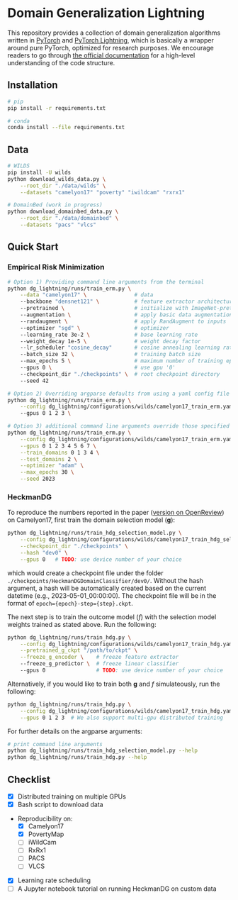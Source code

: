 # Domain Generalization Lightning
This repository provides a collection of domain generalization algorithms written in [PyTorch](https://pytorch.org) and [PyTorch Lightning](https://www.pytorchlightning.ai), which is basically a wrapper around pure PyTorch, optimized for research purposes. We encourage readers to go through [the official documentation](https://pytorch-lightning.readthedocs.io/en/stable/) for a high-level understanding of the code structure.

## Installation

```bash
# pip
pip install -r requirements.txt

# conda
conda install --file requirements.txt
```

## Data
```bash
# WILDS
pip install -U wilds
python download_wilds_data.py \
    --root_dir "./data/wilds" \
    --datasets "camelyon17" "poverty" "iwildcam" "rxrx1"

# DomainBed (work in progress)
python download_domainbed_data.py \
    --root_dir "./data/domainbed" \
    --datasets "pacs" "vlcs"
```

## Quick Start
### Empirical Risk Minimization
```bash
# Option 1) Providing command line arguments from the terminal
python dg_lightning/runs/train_erm.py \
    --data "camelyon17" \               # data
    --backbone "densnet121" \           # feature extractor architecture 
    --pretrained \                      # initialize with ImageNet-pretrained weights
    --augmentation \                    # apply basic data augmentations to inputs
    --randaugment \                     # apply RandAugment to inputs
    --optimizer "sgd" \                 # optimizer
    --learning_rate 3e-2 \              # base learning rate
    --weight_decay 1e-5 \               # weight decay factor
    --lr_scheduler "cosine_decay"       # cosine annealing learning rate schedule
    --batch_size 32 \                   # training batch size
    --max_epochs 5 \                    # maximum number of training epochs
    --gpus 0 \                          # use gpu '0'
    --checkpoint_dir "./checkpoints" \  # root checkpoint directory
    --seed 42

# Option 2) Overriding argparse defaults from using a yaml config file (RECOMMENDED)
python dg_lightning/runs/train_erm.py \
    --config dg_lightning/configurations/wilds/camelyon17_train_erm.yaml \  # /path/to/config/file
    --gpus 0 1 2 3 \                                                        # multi-gpu support

# Option 3) additional command line arguments override those specified in the yaml config file
python dg_lightning/runs/train_erm.py \
    --config dg_lightning/configurations/wilds/camelyon17_train_erm.yaml \
    --gpus 0 1 2 3 4 5 6 7 \
    --train_domains 0 1 3 4 \
    --test_domains 2 \
    --optimizer "adam" \
    --max_epochs 30 \
    --seed 2023
```
### HeckmanDG
To reproduce the numbers reported in the paper ([version on OpenReview](https://openreview.net/forum?id=fk7RbGibe1&noteId=Ilmz19EVto7)) on Camelyon17, first train the domain selection model ($\mathbf{g}$):  
```bash
python dg_lightning/runs/train_hdg_selection_model.py \
    --config dg_lightning/configurations/wilds/camelyon17_train_hdg_selection_model.yaml \
    --checkpoint_dir "./checkpoints" \
    --hash "dev0" \
    --gpus 0   # TODO: use device number of your choice
```
which would create a checkpoint file under the folder `./checkpoints/HeckmanDGDomainClassifier/dev0/`. Without the hash argument, a hash will be automatically created based on the current datetime (e.g., 2023-05-01_00:00:00). The checkpoint file will be in the format of `epoch={epoch}-step={step}.ckpt`.

The next step is to train the outcome model ($f$) with the selection model weights trained as stated above. Run the following:
```bash
python dg_lightning/runs/train_hdg.py \
    --config dg_lightning/configurations/wilds/camelyon17_train_hdg.yaml \
    --pretrained_g_ckpt "/path/to/ckpt" \
    --freeze_g_encoder \    # freeze feature extractor
    --freeze_g_predictor \  # freeze linear classifier
    --gpus 0                # TODO: use device number of your choice
```

Alternatively, if you would like to train both $\mathbf{g}$ and ${f}$ simulateously, run the following:
```bash
python dg_lightning/runs/train_hdg.py \
    --config dg_lightning/configurations/wilds/camelyon17_train_hdg.yaml \
    --gpus 0 1 2 3  # We also support multi-gpu distributed training
```

For further details on the argparse arguments:
```bash
# print command line arguments
python dg_lightning/runs/train_hdg_selection_model.py --help
python dg_lightning/runs/train_hdg.py --help
```

## Checklist
- [x] Distributed training on multiple GPUs
- [x] Bash script to download data
- Reproducibility on:
    - [x] Camelyon17
    - [x] PovertyMap
    - [ ] iWildCam
    - [ ] RxRx1
    - [ ] PACS
    - [ ] VLCS
- [x] Learning rate scheduling 
- [ ] A Jupyter notebook tutorial on running HeckmanDG on custom data
